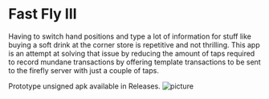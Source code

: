 # Fast Fly III

Having to switch hand positions and type a lot of information for stuff like buying a soft drink at the corner store is repetitive and not thrilling. This app is an attempt at solving that issue by reducing the amount of taps required to record mundane transactions by offering template transactions to be sent to the firefly server with just a couple of taps.

Prototype unsigned apk available in Releases. 
![picture](https://user-images.githubusercontent.com/39611157/193701612-d25190a0-66fc-43fa-93b0-6ef21c3555da.png)
